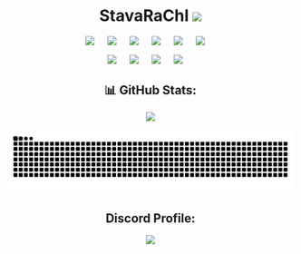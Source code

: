 
<h1 align="center">StavaRaChI <img src="https://github.com/blackcater/blackcater/raw/main/images/Hi.gif" height="32"/></h1>

<p align="center">
<img height="60" src="https://skillicons.dev/icons?i=java" />
<img width="15"/>
<img height="60" src="https://skillicons.dev/icons?i=kotlin" />
<img width="15"/>
<img height="60" src="https://skillicons.dev/icons?i=python" />
<img width="15"/>
<img height="60" src="https://skillicons.dev/icons?i=spring" />
<img width="15"/>
<img height="60" src="https://skillicons.dev/icons?i=idea" />
<img width="15"/>
<img height="60" src="https://skillicons.dev/icons?i=vscode" />
<img width="15"/>  
</p>

<p align="center">
<img height="60" src="https://skillicons.dev/icons?i=git" />
<img width="15"/>    
<img height="60" src="https://skillicons.dev/icons?i=githubactions" />
<img width="15"/>   
<img height="60" src="https://skillicons.dev/icons?i=postman" />
<img width="15"/>
<img height="60" src="https://skillicons.dev/icons?i=docker" />
<img width="15"/>  
</p>


<h2 align="center">📊 GitHub Stats:</h2>
<p align="center">
<img src="https://github-readme-stats.vercel.app/api?username=StavaRaChl&theme=bear&show_icons=true&hide_border=true&count_private=true&locale=ru">
<p>

<p align="center"> <img src="https://github.com/StavaRaChl/StavaRaChl/blob/output/github-contribution-grid-snake-dark.svg?palette=github-dark"> </p>

<h2 align="center">Discord Profile:</h2>
<p align="center">
<img src="https://lanyard.cnrad.dev/api/728908388003741736">
</p>
